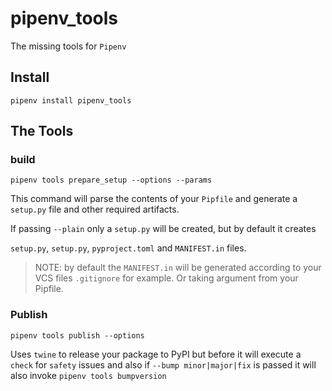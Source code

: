 # pipenv_tools

The missing tools for `Pipenv`

## Install

`pipenv install pipenv_tools`

## The Tools

### build

`pipenv tools prepare_setup --options --params`

This command will parse the contents of your `Pipfile` and generate a
`setup.py` file and other required artifacts.

If passing `--plain` only a `setup.py` will be created, but by default it creates

`setup.py`, `setup.py`, `pyproject.toml` and `MANIFEST.in` files.

> NOTE: by default the `MANIFEST.in` will be generated according to your VCS files `.gitignore` for example. Or taking argument from your Pipfile.

### Publish

`pipenv tools publish --options`

Uses `twine` to release your package to PyPI but before it will execute a `check`
for `safety` issues and also if `--bump minor|major|fix` is passed it will also
invoke `pipenv tools bumpversion`

